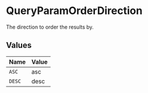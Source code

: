 # QueryParamOrderDirection

The direction to order the results by.


## Values

| Name   | Value  |
| ------ | ------ |
| `ASC`  | asc    |
| `DESC` | desc   |